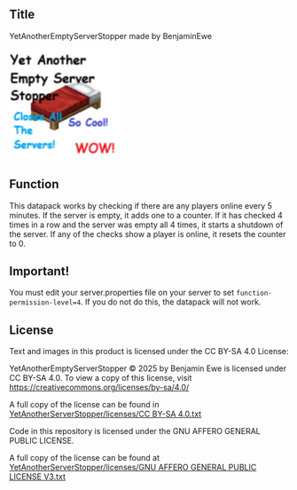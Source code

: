 ## Title
YetAnotherEmptyServerStopper made by BenjaminEwe

<img src="YetAnotherServerStopper/pack.png" width="200px">

## Function
This datapack works by checking if there are any players online every 5 minutes. If the server is empty, it adds one to a counter. If it has checked 4 times in a row and the server was empty all 4 times, it starts a shutdown of the server.
If any of the checks show a player is online, it resets the counter to 0.

## Important!
You must edit your server.properties file on your server to set ```function-permission-level=4```. If you do not do this, the datapack will not work.

## License
Text and images in this product is licensed under the CC BY-SA 4.0 License:

YetAnotherEmptyServerStopper © 2025 by Benjamin Ewe is licensed under CC BY-SA 4.0. To view a copy of this license, visit https://creativecommons.org/licenses/by-sa/4.0/

A full copy of the license can be found in [YetAnotherServerStopper/licenses/CC BY-SA 4.0.txt](YetAnotherServerStopper/licenses/CC%20BY-SA%204.0.txt)


Code in this repository is licensed under the GNU AFFERO GENERAL PUBLIC LICENSE.

A full copy of the license can be found at [YetAnotherServerStopper/licenses/GNU AFFERO GENERAL PUBLIC LICENSE V3.txt](YetAnotherServerStopper/licenses/GNU%20AFFERO%20GENERAL%20PUBLIC%20LICENSE%20V3.txt)

